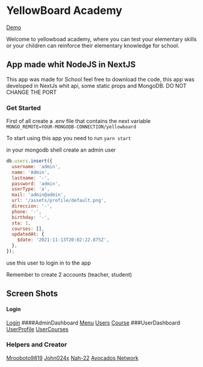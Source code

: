 # YellowBoard Academy

[Demo](https://www.yellowboard.avocadosnetwork.com)

Welcome to yellowboad academy, where you can test your elementary skills or your children can reinforce their elementary knowledge for school.

## App made whit NodeJS in NextJS

This app was made for School feel free to download the code, this app was developed in NextJs whit api, some static props and MongoDB. DO NOT CHANGE THE PORT

### Get Started

First of all create a .env file that contains the next variable `MONGO_REMOTE=YOUR-MONGODB-CONNECTION/yellowboard`

To start using this app you need to run `yarn start`

in your mongodb shell create an admin user

```javascript
db.users.insert({
  username: 'admin',
  name: 'Admin',
  lastname: '-',
  password: 'admin',
  userType: 'a',
  mail: 'admin@admin',
  url: '/assets/profile/default.png',
  direccion: '-',
  phone: '-',
  birthday: '-',
  sta: 1,
  courses: [],
  updatedAt: {
    $date: '2021-11-13T20:02:22.875Z',
  },
});
```

use this user to login in to the app

Remember to create 2 accounts (teacher, student)

## Screen Shots

#### Login

[Login](https://ibb.co/ZgSgh9m)
####AdminDashboard
[Menu](https://ibb.co/ScD64rz)
[Users](https://ibb.co/KhBpWHy)
[Course](https://ibb.co/D7tF1LW)
###UserDashboard
[UserProfile](https://ibb.co/9w2jtgT)
[UserCourses](https://ibb.co/DWsyP0F)

### Helpers and Creator

[Mrooboto9819](https://github.com/Mrroboto9819)
[John024x](https://github.com/john024x)
[Nah-22](https://github.com/NaH-22)
[Avocados Network](https://www.avocadosnetwork.com)
